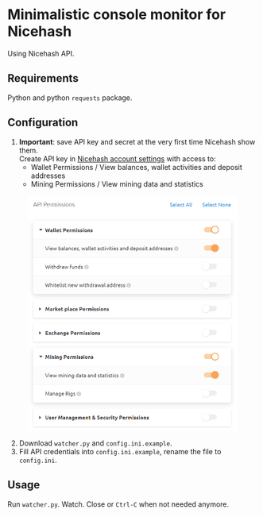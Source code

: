 # Minimalistic console monitor for Nicehash
Using Nicehash API.
## Requirements
Python and python `requests` package.
## Configuration
1. **Important**: save API key and secret at the very first time Nicehash show them.<br>Create API key in [Nicehash account settings](https://www.nicehash.com/my/settings/keys) with access to:
   * Wallet Permissions / View balances, wallet activities and deposit addresses
   * Mining Permissions / View mining data and statistics

<p align="center">
  <img src="https://github.com/Ilya-VK/Nicehash-rig-watcher/blob/f7490c8d4a836cb722106d11ea55cdfbe7747047/api%20settings.png" alt="API settings image" width="420"/>
</p>

2. Download `watcher.py` and `config.ini.example`.
3. Fill API credentials into `config.ini.example`, rename the file to `config.ini`.
## Usage
 Run `watcher.py`. Watch. Close or `Ctrl-C` when not needed anymore.
